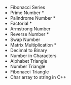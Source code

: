 - Fibonacci Series  
- Prime Number                *
- Palindrome Number           *
- Factorial                   *
- Armstrong Number
- Reverse Number              *
- Swap Number                 
- Matrix Multiplication       *
- Decimal to Binary
- Number in Characters
- Alphabet Triangle
- Number Triangle
- Fibonacci Triangle
- Char array to string in C++
